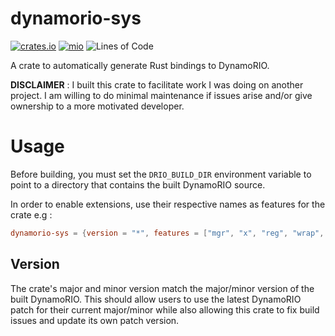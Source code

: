 # dynamorio-sys

[![crates.io](https://img.shields.io/crates/v/dynamorio-sys.svg)](https://crates.io/crates/dynamorio-sys)
[![mio](https://docs.rs/dynamorio-sys/badge.svg)](https://docs.rs/dynamorio-sys/)
![Lines of Code](https://tokei.rs/b1/github/elast0ny/dynamorio-sys)


A crate to automatically generate Rust bindings to DynamoRIO.


__DISCLAIMER__ : I built this crate to facilitate work I was doing on another project. I am willing to do minimal maintenance if issues arise and/or give  ownership to a more motivated developer.

# Usage

Before building, you must set the `DRIO_BUILD_DIR` environment variable to point to a directory that contains the built DynamoRIO source.

In order to enable extensions, use their respective names as features for the crate e.g :
```toml
dynamorio-sys = {version = "*", features = ["mgr", "x", "reg", "wrap", "syms"]}
```

## Version
The crate's major and minor version match the major/minor version of the built DynamoRIO. This should allow users to use the latest DynamoRIO patch for their current major/minor while also allowing this crate to fix build issues and update its own patch version.

